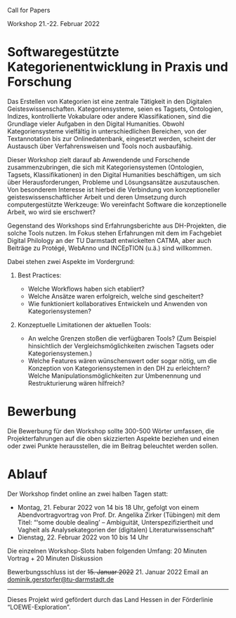 Call for Papers 

Workshop 21.-22. Februar 2022 

# Softwaregestützte Kategorienentwicklung in Praxis und Forschung

Das Erstellen von Kategorien ist eine zentrale Tätigkeit in den Digitalen Geisteswissenschaften. Kategoriensysteme, seien es Tagsets, Ontologien, Indizes, kontrollierte Vokabulare oder andere Klassifikationen, sind die Grundlage vieler Aufgaben in den Digital Humanities. Obwohl Kategoriensysteme vielfältig in unterschiedlichen Bereichen, von der Textannotation bis zur Onlinedatenbank, eingesetzt werden, scheint der Austausch über Verfahrensweisen und Tools noch ausbaufähig. 

Dieser Workshop zielt darauf ab Anwendende und Forschende zusammenzubringen, die sich mit Kategoriensystemen (Ontologien, Tagsets, Klassifikationen) in den Digital Humanities beschäftigen, um sich über Herausforderungen, Probleme und Lösungsansätze auszutauschen. Von besonderem Interesse ist hierbei die Verbindung von konzeptioneller geisteswissenschaftlicher Arbeit und deren Umsetzung durch computergestützte Werkzeuge: Wo vereinfacht Software die konzeptionelle Arbeit, wo wird sie erschwert? 

Gegenstand des Workshops sind Erfahrungsberichte aus DH-Projekten, die solche Tools nutzen. Im Fokus stehen Erfahrungen mit dem im Fachgebiet Digital Philology an der TU Darmstadt entwickelten CATMA, aber auch Beiträge zu Protégé, WebAnno und INCEpTION (u.ä.) sind willkommen.

Dabei stehen zwei Aspekte im Vordergrund: 

1. Best Practices:
    - Welche Workflows haben sich etabliert?
    - Welche Ansätze waren erfolgreich, welche sind gescheitert?
    - Wie funktioniert kollaboratives Entwickeln und Anwenden von Kategoriensystemen?

2. Konzeptuelle Limitationen der aktuellen Tools:
    - An welche Grenzen stoßen die verfügbaren Tools? (Zum Beispiel hinsichtlich der Vergleichsmöglichkeiten zwischen Tagsets oder Kategoriensystemen.) 
    - Welche Features wären wünschenswert oder sogar nötig, um die Konzeption von Kategoriensystemen in den DH zu erleichtern? Welche Manipulationsmöglichkeiten zur Umbenennung und Restrukturierung wären hilfreich?

# Bewerbung

Die Bewerbung für den Workshop sollte 300-500 Wörter umfassen, die Projekterfahrungen auf die oben skizzierten Aspekte beziehen und einen oder zwei Punkte herausstellen, die im Beitrag beleuchtet werden sollen. 

# Ablauf 

Der Workshop findet online an zwei halben Tagen statt: 
- Montag, 21. Feburar 2022 von 14 bis 18 Uhr, gefolgt von einem Abendvortragvortrag von Prof. Dr. Angelika Zirker (Tübingen) mit dem Titel: “‘some double dealing’ – Ambiguität, Unterspezifiziertheit und Vagheit als Analysekategorien der (digitalen) Literaturwissenschaft” 
- Dienstag, 22. Februar 2022 von 10 bis 14 Uhr

Die einzelnen Workshop-Slots haben folgenden Umfang: 20 Minuten Vortrag + 20 Minuten Diskussion

Bewerbungsschluss ist der ~~15. Januar 2022~~ 21. Januar 2022
Email an dominik.gerstorfer@tu-darmstadt.de

- - - 

Dieses Projekt wird gefördert durch das Land Hessen in der Förderlinie “LOEWE-Exploration”.

